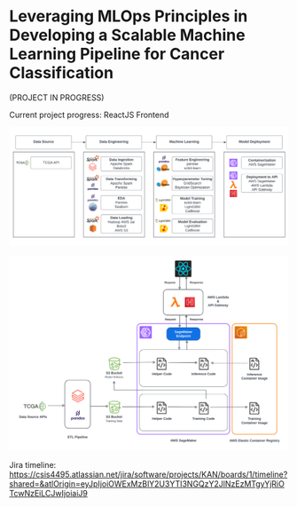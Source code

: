 # Leveraging MLOps Principles in Developing a Scalable Machine Learning Pipeline for Cancer Classification

(PROJECT IN PROGRESS)

Current project progress: ReactJS Frontend

![workflow](/img/MLOps_Workflow_FinalVer.png "MLOps Workflow")

![architecture](/img/MLOps_Architecture_FinalVer.png "MLOps Architecture")

Jira timeline: https://csis4495.atlassian.net/jira/software/projects/KAN/boards/1/timeline?shared=&atlOrigin=eyJpIjoiOWExMzBlY2U3YTI3NGQzY2JlNzEzMTgyYjRiOTcwNzEiLCJwIjoiaiJ9

